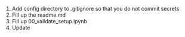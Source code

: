 1. Add config directory to .gitignore so that you do not commit secrets
2. Fill up the readme.md
3. Fill up 00_validate_setup.ipynb
4. Update 
